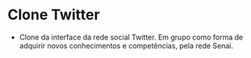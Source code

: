 # Clone Twitter
* Clone da interface da rede social Twitter. Em grupo como forma de adquirir novos conhecimentos e competências, pela rede Senai.
